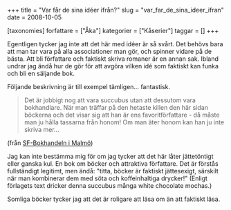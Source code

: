 +++
title = "Var får de sina idéer ifrån?"
slug = "var_far_de_sina_ideer_ifran"
date = 2008-10-05

[taxonomies]
forfattare = ["Åka"]
kategorier = ["Kåserier"]
taggar = []
+++

Egentligen tycker jag inte att det här med idéer är så svårt. Det behövs bara
att man tar vara på alla associationer man gör, och spinner vidare på de
bästa. Att bli författare och faktiskt skriva romaner är en annan sak. Ibland
undrar jag ändå hur de gör för att avgöra vilken idé som faktiskt kan funka
och bli en säljande bok.

Följande beskrivning är till exempel tämligen… fantastisk.

> Det är jobbigt nog att vara succubus utan att dessutom vara bokhandlare. När
> man träffar på den hetaste killen den här sidan böckerna och det visar sig
> att han är ens favoritförfattare - då måste man ju hålla tassarna från honom!
> Om man äter honom kan han ju inte skriva mer…

(från [SF-Bokhandeln i Malmö](https://sfbokhandelnmalmo.blogspot.com/2008/09/who-would-you-not-kick-out-of-bed-1-mn.html))

Jag kan inte bestämma mig för om jag tycker att det här låter jättetöntigt
eller ganska kul. En bok om böcker och attraktiva författare. Det är förstås
fullständigt legitimt, men ändå: "titta, böcker är faktiskt jättesexigt,
särskilt när man kombinerar dem med söta och koffeinhaltiga drycker!" (Enligt
förlagets text dricker denna succubus många white chocolate mochas.)

Somliga böcker tycker jag att det är roligare att läsa om än att faktiskt läsa.
